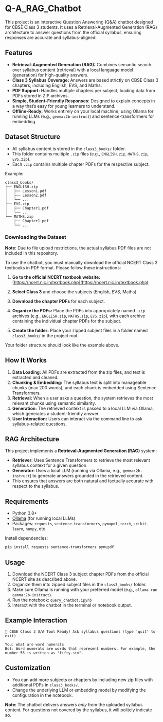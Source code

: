 # Q-A_RAG_Chatbot
This project is an interactive Question Answering (Q&A) chatbot designed for CBSE Class 3 students. It uses a Retrieval-Augmented Generation (RAG) architecture to answer questions from the official syllabus, ensuring responses are accurate and syllabus-aligned.

## Features

- **Retrieval-Augmented Generation (RAG):** Combines semantic search over syllabus content (retrieval) with a local language model (generation) for high-quality answers.
- **Class 3 Syllabus Coverage:** Answers are based strictly on CBSE Class 3 chapters, including English, EVS, and Maths.
- **PDF Support:** Handles multiple chapters per subject, loading data from PDFs stored in ZIP archives.
- **Simple, Student-Friendly Responses:** Designed to explain concepts in a way that’s easy for young learners to understand.
- **Offline-Ready:** Works entirely on your local machine, using Ollama for running LLMs (e.g., `gemma:2b-instruct`) and sentence-transformers for embedding.

## Dataset Structure

- All syllabus content is stored in the `class3_books/` folder.
- This folder contains multiple `.zip` files (e.g., `ENGLISH.zip`, `MATHS.zip`, `EVS.zip`).
- Each `.zip` contains multiple chapter PDFs for the respective subject.

Example:
```
class3_books/
├── ENGLISH.zip
│   ├── Lesson1.pdf
│   ├── Lesson2.pdf
│   └── ...
├── EVS.zip
│   ├── Chapter1.pdf
│   └── ...
└── MATHS.zip
    ├── Chapter1.pdf
    └── ...
```

### Downloading the Dataset

**Note:** Due to file upload restrictions, the actual syllabus PDF files are not included in this repository.

To use the chatbot, you must manually download the official NCERT Class 3 textbooks in PDF format. Please follow these instructions:

1. **Go to the official NCERT textbook website:**  
   [https://ncert.nic.in/textbook.php](https://ncert.nic.in/textbook.php)

2. **Select Class 3** and choose the subjects (English, EVS, Maths).

3. **Download the chapter PDFs** for each subject.

4. **Organize the PDFs:** Place the PDFs into appropriately named `.zip` archives (e.g., `ENGLISH.zip`, `MATHS.zip`, `EVS.zip`), with each archive containing the individual chapter PDFs for the subject.

5. **Create the folder:** Place your zipped subject files in a folder named `class3_books/` in the project root.

Your folder structure should look like the example above.

## How It Works

1. **Data Loading:** All PDFs are extracted from the zip files, and text is extracted and cleaned.
2. **Chunking & Embedding:** The syllabus text is split into manageable chunks (max 200 words), and each chunk is embedded using Sentence Transformers.
3. **Retrieval:** When a user asks a question, the system retrieves the most relevant chunks using semantic similarity.
4. **Generation:** The retrieved context is passed to a local LLM via Ollama, which generates a student-friendly answer.
5. **User Interaction:** Users can interact via the command line to ask syllabus-related questions.

## RAG Architecture

This project implements a **Retrieval-Augmented Generation (RAG)** system:

- **Retriever:** Uses Sentence Transformers to retrieve the most relevant syllabus context for a given question.
- **Generator:** Uses a local LLM (running via Ollama, e.g., `gemma:2b-instruct`) to generate answers grounded in the retrieved content.
- This ensures that answers are both natural and factually accurate with respect to the syllabus.

## Requirements

- Python 3.8+
- [Ollama](https://ollama.com/) (for running local LLMs)
- Packages: `requests`, `sentence-transformers`, `pymupdf`, `torch`, `scikit-learn`, `numpy`, etc.

Install dependencies:
```bash
pip install requests sentence-transformers pymupdf
```

## Usage

1. Download the NCERT Class 3 subject chapter PDFs from the official NCERT site as described above.
2. Organize them into zipped subject files in the `class3_books/` folder.
3. Make sure Ollama is running with your preferred model (e.g., `ollama run gemma:2b-instruct`).
4. Run the notebook: `query_chatbot.ipynb`
5. Interact with the chatbot in the terminal or notebook output.

## Example Interaction

```
🤖 CBSE Class 3 Q/A Tool Ready! Ask syllabus questions (type 'quit' to exit)

You: what are word numerals
Bot: Word numerals are words that represent numbers. For example, the number 56 is written as "fifty-six".
```

## Customization

- You can add more subjects or chapters by including new zip files with additional PDFs in `class3_books/`.
- Change the underlying LLM or embedding model by modifying the configuration in the notebook.


**Note:** The chatbot delivers answers *only* from the uploaded syllabus content. For questions not covered by the syllabus, it will politely indicate so.
